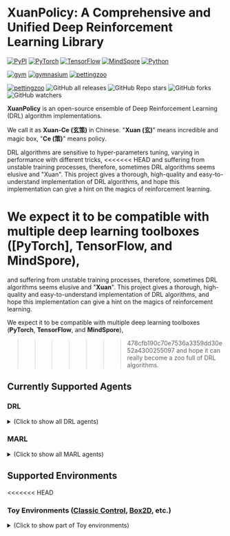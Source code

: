 # XuanPolicy: A Comprehensive and Unified Deep Reinforcement Learning Library #

[![PyPI](https://img.shields.io/pypi/v/xuanpolicy)](https://pypi.org/project/xuanpolicy/)
[![PyTorch](https://img.shields.io/badge/PyTorch-%3E%3D1.13.0-red)](https://pytorch.org/get-started/locally/)
[![TensorFlow](https://img.shields.io/badge/TensorFlow-%3E%3D2.6.0-orange)](https://www.tensorflow.org/install)
[![MindSpore](https://img.shields.io/badge/MindSpore-%3E%3D1.10.1-blue)](https://www.mindspore.cn/install/en)
[![Python](https://img.shields.io/badge/Python-3.7%7C3.8%7C3.9%7C3.10-yellow)](https://www.anaconda.com/download)

[![gym](https://img.shields.io/badge/gym-%3E%3D0.21.0-blue)](https://www.gymlibrary.dev/)
[![gymnasium](https://img.shields.io/badge/gymnasium-%3E%3D0.28.1-blue)](https://www.gymlibrary.dev/)
[![pettingzoo](https://img.shields.io/badge/PettingZoo-%3E%3D1.23.0-blue)](https://pettingzoo.farama.org/)

[![pettingzoo](https://img.shields.io/badge/License-MIT-yellowgreen)](https://github.com/wenzhangliu/XuanPolicy/blob/master/LICENSE.txt)
![GitHub all releases](https://img.shields.io/github/downloads/wenzhangliu/XuanPolicy/total)
![GitHub Repo stars](https://img.shields.io/github/stars/wenzhangliu/XuanPolicy)
![GitHub forks](https://img.shields.io/github/forks/wenzhangliu/XuanPolicy)
![GitHub watchers](https://img.shields.io/github/watchers/wenzhangliu/XuanPolicy)

**XuanPolicy** is an open-source ensemble of Deep Reinforcement Learning (DRL) algorithm implementations.

We call it as **Xuan-Ce (玄策)** in Chinese. 
"**Xuan (玄)**" means incredible and magic box, "**Ce (策)**" means policy.

DRL algorithms are sensitive to hyper-parameters tuning, varying in performance with different tricks, 
<<<<<<< HEAD
and suffering from unstable training processes, therefore, sometimes DRL algorithms seems elusive and "Xuan". 
This project gives a thorough, high-quality and easy-to-understand implementation of DRL algorithms, 
and hope this implementation can give a hint on the magics of reinforcement learning.

We expect it to be compatible with multiple deep learning toolboxes (**[PyTorch]**, **TensorFlow**, and **MindSpore**),
=======
and suffering from unstable training processes, therefore, sometimes DRL algorithms seems elusive and "**Xuan**". 
This project gives a thorough, high-quality and easy-to-understand implementation of DRL algorithms, 
and hope this implementation can give a hint on the magics of reinforcement learning.

We expect it to be compatible with multiple deep learning toolboxes (**PyTorch**, **TensorFlow**, and **MindSpore**),
>>>>>>> 478cfb190c70e7536a3359dd30e52a4300255097
and hope it can really become a zoo full of DRL algorithms.

## Currently Supported Agents

### DRL

<details close>
<summary>(Click to show all DRL agents)</summary>

- Vanilla Policy Gradient - PG [[Paper](https://proceedings.neurips.cc/paper/2001/file/4b86abe48d358ecf194c56c69108433e-Paper.pdf)]
- Phasic Policy Gradient - PPG [[Paper](http://proceedings.mlr.press/v139/cobbe21a/cobbe21a.pdf)] [[Code](https://github.com/openai/phasic-policy-gradient)]
- Advantage Actor Critic - A2C [[Paper](http://proceedings.mlr.press/v48/mniha16.pdf)] [[Code](https://github.com/openai/baselines/tree/master/baselines/a2c)]
- Soft actor-critic based on maximum entropy - SAC [[Paper](http://proceedings.mlr.press/v80/haarnoja18b/haarnoja18b.pdf)] [[Code](http://github.com/haarnoja/sac)]
- Soft actor-critic for discrete actions - SAC-Discrete [[Paper](https://arxiv.org/pdf/1910.07207.pdf)] [[Code](https://github.com/p-christ/Deep-Reinforcement-Learning-Algorithms-with-PyTorch)]
- Proximal Policy Optimization with clipped objective - PPO-Clip [[Paper](https://arxiv.org/pdf/1707.06347.pdf)] [[Code]( https://github.com/berkeleydeeprlcourse/homework/tree/master/hw4)]
- Proximal Policy Optimization with KL divergence - PPO-KL [[Paper](https://arxiv.org/pdf/1707.06347.pdf)] [[Code]( https://github.com/berkeleydeeprlcourse/homework/tree/master/hw4)]
- Deep Q Network - DQN [[Paper](https://www.nature.com/articles/nature14236)]
- DQN with Double Q-learning - Double DQN [[Paper](https://ojs.aaai.org/index.php/AAAI/article/view/10295)]
- DQN with Dueling network - Dueling DQN [[Paper](http://proceedings.mlr.press/v48/wangf16.pdf)]
- DQN with Prioritized Experience Replay - PER [[Paper](https://arxiv.org/pdf/1511.05952.pdf)]
- DQN with Parameter Space Noise for Exploration - NoisyNet [[Paper](https://arxiv.org/pdf/1706.01905.pdf)]
- DQN with Convolutional Neural Network - C-DQN [[Paper](https://ieeexplore.ieee.org/abstract/document/9867958/)]
- DQN with Long Short-term Memory - L-DQN [[Paper](https://link.springer.com/article/10.1007/s10489-022-04317-2)]
- DQN with CNN and Long Short-term Memory - CL-DQN [[Paper](https://link.springer.com/article/10.1007/s10489-022-04317-2)]
- DQN with Quantile Regression - QRDQN [[Paper](https://ojs.aaai.org/index.php/AAAI/article/view/11791)]
- Distributional Reinforcement Learning - C51 [[Paper](http://proceedings.mlr.press/v70/bellemare17a/bellemare17a.pdf)]
- Deep Deterministic Policy Gradient - DDPG [[Paper](https://arxiv.org/pdf/1509.02971.pdf)] [[Code](https://github.com/openai/baselines/tree/master/baselines/ddpg)]
- Twin Delayed Deep Deterministic Policy Gradient - TD3 [[Paper](http://proceedings.mlr.press/v80/fujimoto18a/fujimoto18a.pdf)][[Code](https://github.com/sfujim/TD3)]
- Parameterised deep Q network - P-DQN [[Paper](https://arxiv.org/pdf/1810.06394.pdf)]
- Multi-pass parameterised deep Q network - MP-DQN [[Paper](https://arxiv.org/pdf/1905.04388.pdf)] [[Code](https://github.com/cycraig/MP-DQN)]
- Split parameterised deep Q network - SP-DQN [[Paper](https://arxiv.org/pdf/1810.06394.pdf)]
</details>

### MARL
<details close>
<summary>(Click to show all MARL agents)</summary>

- Independent Q-learning - IQL [[Paper](https://hal.science/file/index/docid/720669/filename/Matignon2012independent.pdf)] [[Code](https://github.com/oxwhirl/pymarl)]
- Value Decomposition Networks - VDN [[Paper](https://arxiv.org/pdf/1706.05296.pdf)] [[Code](https://github.com/oxwhirl/pymarl)]
- Q-mixing networks - QMIX [[Paper](http://proceedings.mlr.press/v80/rashid18a/rashid18a.pdf)] [[Code](https://github.com/oxwhirl/pymarl)]
- Weighted Q-mixing networks - WQMIX [[Paper](https://proceedings.neurips.cc/paper/2020/file/73a427badebe0e32caa2e1fc7530b7f3-Paper.pdf)] [[Code](https://github.com/oxwhirl/wqmix)]
- Q-transformation - QTRAN [[Paper](http://proceedings.mlr.press/v97/son19a/son19a.pdf)] [[Code](https://github.com/Sonkyunghwan/QTRAN)]
- Deep Coordination Graphs - DCG [[Paper](http://proceedings.mlr.press/v119/boehmer20a/boehmer20a.pdf)] [[Code](https://github.com/wendelinboehmer/dcg)]
- Independent Deep Deterministic Policy Gradient - IDDPG [[Paper](https://proceedings.neurips.cc/paper/2017/file/68a9750337a418a86fe06c1991a1d64c-Paper.pdf)]
- Multi-agent Deep Deterministic Policy Gradient - MADDPG [[Paper](https://proceedings.neurips.cc/paper/2017/file/68a9750337a418a86fe06c1991a1d64c-Paper.pdf)] [[Code](https://github.com/openai/maddpg)]
- Counterfactual Multi-agent Policy Gradient - COMA [[Paper](https://ojs.aaai.org/index.php/AAAI/article/view/11794)] [[Code](https://github.com/oxwhirl/pymarl)]
- Multi-agent Proximal Policy Optimization - MAPPO [[Paper](https://proceedings.neurips.cc/paper_files/paper/2022/file/9c1535a02f0ce079433344e14d910597-Paper-Datasets_and_Benchmarks.pdf)] [[Code](https://github.com/marlbenchmark/on-policy)]
- Mean-Field Q-learning - MFQ [[Paper](http://proceedings.mlr.press/v80/yang18d/yang18d.pdf)] [[Code](https://github.com/mlii/mfrl)]
- Mean-Field Actor-Critic - MFAC [[Paper](http://proceedings.mlr.press/v80/yang18d/yang18d.pdf)] [[Code](https://github.com/mlii/mfrl)]
- Independent Soft Actor-Critic - ISAC 
- Multi-agent Soft Actor-Critic - MASAC [[Paper](https://arxiv.org/pdf/2104.06655.pdf)]
- Multi-agent Twin Delayed Deep Deterministic Policy Gradient - MATD3 [[Paper](https://arxiv.org/pdf/1910.01465.pdf)]

</details>

## Supported Environments

<<<<<<< HEAD
### Toy Environments ([Classic Control](https://www.gymlibrary.dev/environments/classic_control/), [Box2D](https://www.gymlibrary.dev/environments/box2d/), etc.)

<details close>
<summary>(Click to show part of Toy environments)</summary>
=======
### Toy Environments ([Classic Control](https://www.gymlibrary.dev/environments/classic_control/), [Box2D](https://www.gymlibrary.dev/environments/box2d/), [PlatformDomain](https://github.com/cycraig/gym-platform), etc.)

<details close>
<summary>(Click to show Toy environments)</summary>
>>>>>>> 478cfb190c70e7536a3359dd30e52a4300255097

<table rules="none" align="center"><tr>
<td> <center>
<img src="./figures/toy/cart_pole.gif" height=100" /><br/><font color="AAAAAA">CartPole</font>
</center></td>
<td> <center>
<img src="./figures/toy/pendulum.gif" height=100" /> <br/> <font color="AAAAAA">Pendulum</font>
</center> </td>
<td> <center>
<<<<<<< HEAD
<img src="./figures/toy/lunar_lander.gif" height=100" /> <br/> <font color="AAAAAA">Lunar_lander</font>
</center> </td>
<td> <center>
<br/> <font color="AAAAAA">...</font>
</center> </td>
=======
<img src="./figures/toy/acrobot.gif" height=100" /> <br/> <font color="AAAAAA">Acrobot</font>
</center> </td>
<td> <center>
<img src="./figures/toy/mountain_car.gif" height=100" /> <br/> <font color="AAAAAA">MountainCar</font>
</center> </td>
</tr>
</table>

<table rules="none" align="center"> <tr>
<td> <center>
<img src="./figures/toy/lunar_lander.gif" height=100" /> <br/> <font color="AAAAAA">Lunar_lander</font>
</center> </td>
<td> <center>
<img src="./figures/toy/platform_domain.png" width="365" height = "90" /> <br/> <font color="AAAAAA">PlatformDomain</font>
</center> </td>
<td> <center> <br/> <font color="AAAAAA">...</font>
</center></td>
>>>>>>> 478cfb190c70e7536a3359dd30e52a4300255097
</tr>
</table>

</details>

### [MuJoCo Environments](https://www.gymlibrary.dev/environments/mujoco/)

<details close>
<<<<<<< HEAD
<summary>(Click to show part of MuJoCo environments)</summary>
=======
<summary>(Click to show MuJoCo environments)</summary>
>>>>>>> 478cfb190c70e7536a3359dd30e52a4300255097

<table rules="none" align="center"><tr>
<td> <center>
<img src="./figures/mujoco/ant.gif" height=100" /><br/><font color="AAAAAA">Ant</font>
</center></td>
<td> <center>
<img src="./figures/mujoco/half_cheetah.gif" height=100" /> <br/> <font color="AAAAAA">HalfCheetah</font>
</center> </td>
<td> <center>
<img src="./figures/mujoco/hopper.gif" height=100" /> <br/> <font color="AAAAAA">Hopper</font>
</center> </td>
<td> <center>
<img src="./figures/mujoco/humanoid.gif" height=100" /> <br/> <font color="AAAAAA">Humanoid</font>
</center> </td>
<<<<<<< HEAD
<td> <center>
<br/> <font color="AAAAAA">...</font>
</center> </td>
</tr>
</table>
</details>

### [Atari Environments](https://pettingzoo.farama.org/environments/mpe/)

<details close>
<summary>(Click to show part of Atari environments)</summary>

<table rules="none" align="center"><tr>
<td> <center>
<img src="./figures/atari/breakout.gif" height=100" /><br/><font color="AAAAAA">Breakout</font>
</center></td>
<td> <center>
<img src="./figures/atari/boxing.gif" height=100" /> <br/> <font color="AAAAAA">Boxing</font>
</center> </td>
<td> <center>
<img src="./figures/atari/alien.gif" height=100" /> <br/> <font color="AAAAAA">Alien</font>
</center> </td>
<td> <center>
<img src="./figures/atari/adventure.gif" height=100" /> <br/> <font color="AAAAAA">Adventure</font>
</center> </td>
<td> <center>
<img src="./figures/atari/air_raid.gif" height=100" /> <br/> <font color="AAAAAA">Air Raid</font>
</center> </td>
<td> <center>
<br/> <font color="AAAAAA">...</font>
</center> </td>
</tr>
</table>
=======
</tr>
<tr>
<td> <center>
<img src="./figures/mujoco/inverted_pendulum.gif" height=100" /><br/><font color="AAAAAA">InvertedPendulum</font>
</center></td>
<td> <center>
<img src="./figures/mujoco/reacher.gif" height=100" /> <br/> <font color="AAAAAA">Reacher</font>
</center> </td>
<td> <center>
<img src="./figures/mujoco/swimmer.gif" height=100" /> <br/> <font color="AAAAAA">Swimmer</font>
</center> </td>
<td> <center>
<img src="./figures/mujoco/walker2d.gif" height=100" /> <br/> <font color="AAAAAA">Walker2d</font>
</center> </td>
</tr>
</table>
</details>

### [Atari Environments](https://pettingzoo.farama.org/environments/mpe/)

<details close>
<summary>(Click to show Atari environments)</summary>
>>>>>>> 478cfb190c70e7536a3359dd30e52a4300255097

</details>

### [MPE Environments](https://pettingzoo.farama.org/environments/mpe/)

<details close>
<<<<<<< HEAD
<summary>(Click to show part of MPE environments)</summary>
=======
<summary>(Click to show MPE environments)</summary>
>>>>>>> 478cfb190c70e7536a3359dd30e52a4300255097

</details>

### [Magent](https://magent2.farama.org/)

<details close>
<<<<<<< HEAD
<summary>(Click to show part of Magent environments)</summary>

<table rules="none" align="center"><tr>
<td> <center>
<img src="./figures/magent/battle.gif" height=100" /><br/><font color="AAAAAA">Battle</font>
</center></td>
<td> <center>
<img src="./figures/magent/tiger_deer.gif" height=100" /> <br/> <font color="AAAAAA">Tiger Deer</font>
</center> </td>
<td> <center>
<img src="./figures/magent/battlefield.gif" height=100" /> <br/> <font color="AAAAAA">Battle Field</font>
</center> </td>
<td> <center>
<br/> <font color="AAAAAA">...</font>
</center> </td>
</tr>
</table>
=======
<summary>(Click to show Magent environments)</summary>
>>>>>>> 478cfb190c70e7536a3359dd30e52a4300255097

</details>

## Installation

The library can be run at Linux, Windows, MacOS, and Euler OS, etc.

Before installing **XuanPolicy**, you should install [Anaconda](https://www.anaconda.com/download) to prepare a python environment.

After that, create a terminal and install **XuanPolicy** by the following steps.

<<<<<<< HEAD
**Step 1**: Create a new conda environment (python>=3.7 is suggested):

```commandline
conda create -n xuanpolicy python=3.7
```

**Step 2**: Activate conda environment:

```commandline
conda activate xuanpolicy
```

**Step 3**: Install the library:
=======
**Step 1**: Create and activate a new conda environment (python>=3.7 is suggested):

```commandline
conda create -n xuanpolicy python=3.7
conda activate xuanpolicy
```

**Step 2**: Install the library:
>>>>>>> 478cfb190c70e7536a3359dd30e52a4300255097

```commandline
pip install xuanpolicy
```

This command does not include the dependencies of deep learning toolboxes. To install the **XuanPolicy** with 
<<<<<<< HEAD
deep learning tools, you can type `pip install xuanpolicy[torch]` for [PyTorch](https://pytorch.org/get-started/locally/),
`pip install xuanpolicy[tensorflow]` for [TensorFlow](https://www.tensorflow.org/install),
`pip install xuanpolicy[mindspore]` for [MindSpore](https://www.mindspore.cn/install/en),
and `pip install xuanpolicy[all]` for all dependencies.
=======
deep learning tools, you can type `pip install xuanpolicy[torch]` for **PyTorch**, `pip install xuanpolicy[tensorflow]`
for **TensorFlow**, `pip install xuanpolicy[mindspore]` for **MindSpore**, and `pip install xuanpolicy[all]` for all dependencies.
>>>>>>> 478cfb190c70e7536a3359dd30e52a4300255097

Note: Some extra packages should be installed manually for further usage. 

## Basic Usage

### Quickly Start

#### Train a Model

```python
import xuanpolicy as xp

runner = xp.get_runner(agent_name='dqn', env_name='toy_env/CartPole-v0', is_test=False)
runner.run()
```

#### Test the Model

```python
import xuanpolicy as xp

runner_test = xp.get_runner(agent_name='dqn', env_name='toy_env/CartPole-v0', is_test=True)
runner_test.run()
```

## Logger
You can use tensorboard to visualize what happened in the training process. After training, the log file will be automatically generated in the directory ".results/" and you should be able to see some training data after running the command.
``` 
$ tensorboard --logdir ./logs/dqn/torch/CartPole-v0
```
If everything going well, you should get a similar display like below. 

![Tensorboard](./figures/debug.png)

## Selected Results

### Toy Environments

### Mujoco Environments

### Pettingzoo Environments

```
@article{XuanPolicy2023,
<<<<<<< HEAD
    author = {Wenzhang Liu, Wenzhe Cai, Kun Jiang, Yuanda Wang, Guangran Cheng, Jiawei Wang, Jingyu Cao, Lele Xu, Chaoxu Mu, Changyin Sun},
    title = {XuanPolicy: A Comprehensive and Unified Deep Reinforcement Learning Library},
=======
    author = {Wenzhang Liu, Wenzhe Cai, Kun Jiang, and others},
    title = {XuanPolicy: A Comprehensive Deep Reinforcement Learning Library},
>>>>>>> 478cfb190c70e7536a3359dd30e52a4300255097
    year = {2023}
}
```


